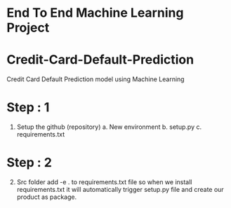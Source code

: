 # End To End Machine Learning Project
# Credit-Card-Default-Prediction
Credit Card Default Prediction model using Machine Learning

# Step : 1
1. Setup the github (repository)
    a. New environment
    b. setup.py
    c. requirements.txt

# Step : 2
2. Src folder
add -e . to requirements.txt file so when we install requirements.txt it will automatically trigger setup.py file and create our product as package.

